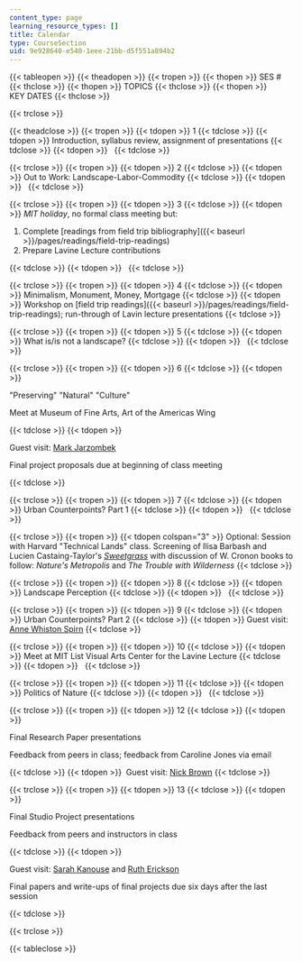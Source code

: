 ```yaml
---
content_type: page
learning_resource_types: []
title: Calendar
type: CourseSection
uid: 9e928640-e540-1eee-21bb-d5f551a894b2
---
```


{{< tableopen >}}
{{< theadopen >}}
{{< tropen >}}
{{< thopen >}}
SES #
{{< thclose >}}
{{< thopen >}}
TOPICS
{{< thclose >}}
{{< thopen >}}
KEY DATES
{{< thclose >}}

{{< trclose >}}

{{< theadclose >}}
{{< tropen >}}
{{< tdopen >}}
1
{{< tdclose >}}
{{< tdopen >}}
Introduction, syllabus review, assignment of presentations
{{< tdclose >}}
{{< tdopen >}}
 
{{< tdclose >}}

{{< trclose >}}
{{< tropen >}}
{{< tdopen >}}
2
{{< tdclose >}}
{{< tdopen >}}
Out to Work: Landscape-Labor-Commodity
{{< tdclose >}}
{{< tdopen >}}
 
{{< tdclose >}}

{{< trclose >}}
{{< tropen >}}
{{< tdopen >}}
3
{{< tdclose >}}
{{< tdopen >}}
_MIT holiday_, no formal class meeting but:

1.  Complete [readings from field trip bibliography]({{< baseurl >}}/pages/readings/field-trip-readings)
2.  Prepare Lavine Lecture contributions


{{< tdclose >}}
{{< tdopen >}}
 
{{< tdclose >}}

{{< trclose >}}
{{< tropen >}}
{{< tdopen >}}
4
{{< tdclose >}}
{{< tdopen >}}
Minimalism, Monument, Money, Mortgage
{{< tdclose >}}
{{< tdopen >}}
Workshop on [field trip readings]({{< baseurl >}}/pages/readings/field-trip-readings); run-through of Lavin lecture presentations
{{< tdclose >}}

{{< trclose >}}
{{< tropen >}}
{{< tdopen >}}
5
{{< tdclose >}}
{{< tdopen >}}
What is/is not a landscape?
{{< tdclose >}}
{{< tdopen >}}
 
{{< tdclose >}}

{{< trclose >}}
{{< tropen >}}
{{< tdopen >}}
6
{{< tdclose >}}
{{< tdopen >}}


"Preserving" "Natural" "Culture"

Meet at Museum of Fine Arts, Art of the Americas Wing


{{< tdclose >}}
{{< tdopen >}}


Guest visit: [Mark Jarzombek](http://web.mit.edu/mmj4/www/)

Final project proposals due at beginning of class meeting


{{< tdclose >}}

{{< trclose >}}
{{< tropen >}}
{{< tdopen >}}
7
{{< tdclose >}}
{{< tdopen >}}
Urban Counterpoints? Part 1
{{< tdclose >}}
{{< tdopen >}}
 
{{< tdclose >}}

{{< trclose >}}
{{< tropen >}}
{{< tdopen colspan="3" >}}
Optional: Session with Harvard "Technical Lands" class. Screening of Ilisa Barbash and Lucien Castaing-Taylor's _[Sweetgrass](http://sweetgrassthemovie.com/)_ with discussion of W. Cronon books to follow: _Nature's Metropolis_ and _The Trouble with Wilderness_
{{< tdclose >}}

{{< trclose >}}
{{< tropen >}}
{{< tdopen >}}
8
{{< tdclose >}}
{{< tdopen >}}
Landscape Perception
{{< tdclose >}}
{{< tdopen >}}
 
{{< tdclose >}}

{{< trclose >}}
{{< tropen >}}
{{< tdopen >}}
9
{{< tdclose >}}
{{< tdopen >}}
Urban Counterpoints? Part 2
{{< tdclose >}}
{{< tdopen >}}
Guest visit: [Anne Whiston Spirn](http://www.annewhistonspirn.com/)
{{< tdclose >}}

{{< trclose >}}
{{< tropen >}}
{{< tdopen >}}
10
{{< tdclose >}}
{{< tdopen >}}
Meet at MIT List Visual Arts Center for the Lavine Lecture
{{< tdclose >}}
{{< tdopen >}}
 
{{< tdclose >}}

{{< trclose >}}
{{< tropen >}}
{{< tdopen >}}
11
{{< tdclose >}}
{{< tdopen >}}
Politics of Nature
{{< tdclose >}}
{{< tdopen >}}
 
{{< tdclose >}}

{{< trclose >}}
{{< tropen >}}
{{< tdopen >}}
12
{{< tdclose >}}
{{< tdopen >}}


Final Research Paper presentations

Feedback from peers in class; feedback from Caroline Jones via email


{{< tdclose >}}
{{< tdopen >}}
 Guest visit: [Nick Brown](https://camd.northeastern.edu/faculty/nicholas-brown/)
{{< tdclose >}}

{{< trclose >}}
{{< tropen >}}
{{< tdopen >}}
13
{{< tdclose >}}
{{< tdopen >}}


Final Studio Project presentations

Feedback from peers and instructors in class


{{< tdclose >}}
{{< tdopen >}}


Guest visit: [Sarah Kanouse](https://camd.northeastern.edu/artdesign/people/sarah-kanouse/) and [Ruth Erickson](https://upenn.academia.edu/RuthErickson)

Final papers and write-ups of final projects due six days after the last session


{{< tdclose >}}

{{< trclose >}}

{{< tableclose >}}